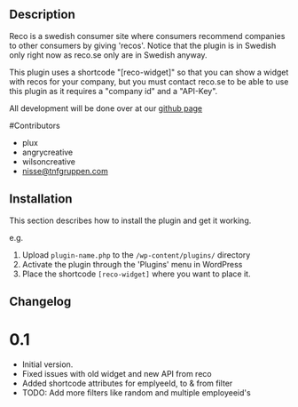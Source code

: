 
## Description

Reco is a swedish consumer site where consumers recommend companies to other consumers by giving 'recos'. Notice that the plugin is in Swedish only right now as reco.se only are in Swedish anyway.

This plugin uses a shortcode "[reco-widget]" so that you can show a widget with recos for your company,
but you must contact reco.se to be able to use this plugin as it requires a "company id" and a "API-Key".

All development will be done over at our [github page](https://github.com/NisseBoman/reco-widget)

#Contributors
- plux
- angrycreative
- wilsoncreative
- nisse@tnfgruppen.com

## Installation

This section describes how to install the plugin and get it working.

e.g.

1. Upload `plugin-name.php` to the `/wp-content/plugins/` directory
1. Activate the plugin through the 'Plugins' menu in WordPress
1. Place the shortcode `[reco-widget]` where you want to place it.

## Changelog

# 0.1
- Initial version.
- Fixed issues with old widget and new API from reco
- Added shortcode attributes for emplyeeId, to & from filter
- TODO: Add more filters like random and multiple employeeid's
